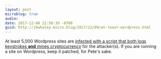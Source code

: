 ```yaml
---
layout: post
microblog: true
audio: 
date: 2017-12-08 22:50:39 -0700
guid: http://jbwhaley.micro.blog/2017/12/09/at-least-wordpress.html
---
```

At least 5,000 Wordpress sites are [infected with a script that both logs keystrokes **and** mines cryptocurrency](http://securityaffairs.co/wordpress/66432/hacking/keylogger.html) for the attacker(s). If you are running a site on Wordpress, keep it patched, for Pete's sake.
